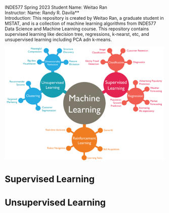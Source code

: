 INDE577 Spring 2023 
Student Name: Weitao Ran  
Instructor: Name: Randy R. Davila**  
Introduction: This repository is created by Weitao Ran, a graduate student in MSTAT,  and is a collection of machine learning algorithms from INDE577 Data Science and Machine Learning course. This repository contains supervised learning like decision tree, regressions, k-nearst, etc, and unsupervised learning including PCA adn k-means. 

  ![Alt text](machine-learning.png)


# Supervised Learning 







# Unsupervised Learning 






